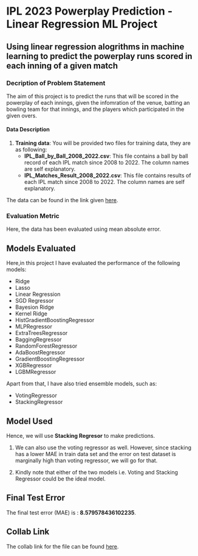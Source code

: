 # IPL 2023 Powerplay Prediction - Linear Regression ML Project
## Using linear regression alogrithms in machine learning to predict the powerplay runs scored in each inning of a given match

### Decription of Problem Statement
The aim of this project is to predict the runs that will be scored in the powerplay of each innings, given the infomration of the venue, batting an bowling team for that innings, and the players which participated in the given overs.

#### Data Description
1. **Training data**: You will be provided two files for training data, they are as following:
    * **IPL_Ball_by_Ball_2008_2022.csv**: This file contains a ball by ball record of each IPL match since 2008 to 2022. The column names are self explanatory. 
    * **IPL_Matches_Result_2008_2022.csv**: This file contains results of each IPL match since 2008 to 2022. The column names are self explanatory. 

The data can be found in the link given [here](https://www.kaggle.com/datasets/vora1011/ipl-2008-to-2021-all-match-dataset).

### Evaluation Metric
Here, the data has been evaluated using mean absolute error.

## Models Evaluated
Here,in this project I have evaluated the performance of the following models:

* Ridge 
* Lasso 
* Linear Regression
* SGD Regressor
* Bayesion Ridge
* Kernel Ridge
* HistGradientBoostingRegressor
* MLPRegressor
* ExtraTreesRegressor
* BaggingRegressor
* RandomForestRegressor
* AdaBoostRegressor
* GradientBoostingRegressor
* XGBRegressor
* LGBMRegressor

Apart from that, I have also tried ensemble models, such as:

* VotingRegressor
* StackingRegressor

## Model Used 
Hence, we will use **Stacking Regresor** to make predictions. 

1. We can also use the voting regressor as well. However, since 
stacking has a lower MAE in train data set and the error on test dataset is marginally high than voting regressor, we will go for that.

2. Kindly note that either of the two models i.e. Voting and Stacking Regressor could be the ideal model.

## Final Test Error
The final test error (MAE) is : **8.579578436102235**.

## Collab Link
The collab link for the file can be found [here](https://colab.research.google.com/drive/18s4W3x5FH24CYBoL92zNAF551EUfI-tM?usp=sharing).